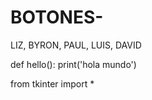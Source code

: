 # BOTONES-
LIZ, BYRON, PAUL, LUIS, DAVID

def hello():
    print('hola mundo')
    
from tkinter import *
